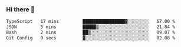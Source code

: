 ### Hi there 👋

<!--START_SECTION:waka-->

```txt
TypeScript   17 mins         ████████████████▓░░░░░░░░   67.00 %
JSON         5 mins          █████▒░░░░░░░░░░░░░░░░░░░   21.84 %
Bash         2 mins          ██▒░░░░░░░░░░░░░░░░░░░░░░   09.07 %
Git Config   0 secs          ▓░░░░░░░░░░░░░░░░░░░░░░░░   02.08 %
```

<!--END_SECTION:waka-->

